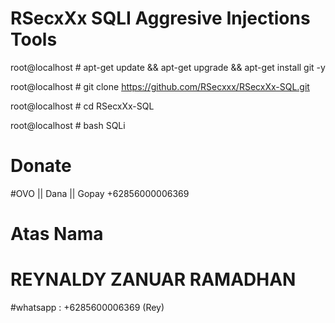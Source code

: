 # RSecxXx SQLI Aggresive Injections Tools

root@localhost # apt-get update && apt-get upgrade && apt-get install git -y

root@localhost # git clone https://github.com/RSecxxx/RSecxXx-SQL.git

root@localhost # cd RSecxXx-SQL

root@localhost # bash SQLi

# Donate

#OVO || Dana || Gopay
+62856000006369

# Atas Nama

# REYNALDY ZANUAR RAMADHAN

#whatsapp : +6285600006369 (Rey)
